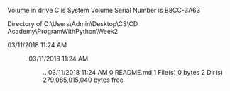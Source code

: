  Volume in drive C is System
 Volume Serial Number is B8CC-3A63

 Directory of C:\Users\Admin\Desktop\CS\CD Academy\ProgramWithPython\Week2

03/11/2018  11:24 AM    <DIR>          .
03/11/2018  11:24 AM    <DIR>          ..
03/11/2018  11:24 AM                 0 README.md
               1 File(s)              0 bytes
               2 Dir(s)  279,085,015,040 bytes free
